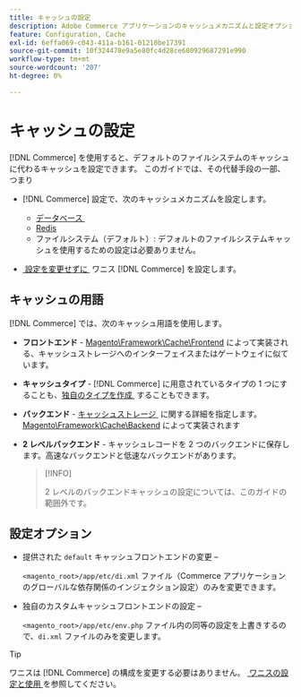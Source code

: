 ```yaml
---
title: キャッシュの設定
description: Adobe Commerce アプリケーションのキャッシュメカニズムと設定オプションについて説明します。 デフォルトのファイルシステムキャッシュに代わる方法について説明します。
feature: Configuration, Cache
exl-id: 6effa069-c043-411a-b161-01210be17391
source-git-commit: 10f324478e9a5e80fc4d28ce680929687291e990
workflow-type: tm+mt
source-wordcount: '207'
ht-degree: 0%

---
```


# キャッシュの設定

[!DNL Commerce] を使用すると、デフォルトのファイルシステムのキャッシュに代わるキャッシュを設定できます。 このガイドでは、その代替手段の一部、つまり

- [!DNL Commerce] 設定で、次のキャッシュメカニズムを設定します。

   - [&#x200B; データベース &#x200B;](https://developer.adobe.com/commerce/php/development/cache/partial/database-caching/)
   - [Redis](config-redis.md)
   - ファイルシステム（デフォルト）: デフォルトのファイルシステムキャッシュを使用するための設定は必要ありません。

- [&#x200B; 設定を変更せずに &#x200B;](config-varnish.md) ワニス [!DNL Commerce] を設定します。

## キャッシュの用語

[!DNL Commerce] では、次のキャッシュ用語を使用します。

- **フロントエンド** - [Magento\Framework\Cache\Frontend](https://github.com/magento/magento2/tree/2.4/lib/internal/Magento/Framework/Cache/Frontend) によって実装される、キャッシュストレージへのインターフェイスまたはゲートウェイに似ています。
- **キャッシュタイプ** - [!DNL Commerce] に用意されているタイプの 1 つにすることも、[&#x200B; 独自のタイプを作成 &#x200B;](https://developer.adobe.com/commerce/php/development/cache/partial/cache-type/) することもできます。
- **バックエンド** - [&#x200B; キャッシュストレージ &#x200B;](https://framework.zend.com/manual/1.12/en/zend.cache.backends.html) に関する詳細を指定します。[Magento\Framework\Cache\Backend](https://github.com/magento/magento2/tree/2.4/lib/internal/Magento/Framework/Cache/Backend) によって実装されます
- **2 レベルバックエンド** - キャッシュレコードを 2 つのバックエンドに保存します。高速なバックエンドと低速なバックエンドがあります。

  >[!INFO]
  >
  >2 レベルのバックエンドキャッシュの設定については、このガイドの範囲外です。

## 設定オプション

- 提供された `default` キャッシュフロントエンドの変更 – 

  `<magento_root>/app/etc/di.xml` ファイル（Commerce アプリケーションのグローバルな依存関係のインジェクション設定）のみを変更できます。

- 独自のカスタムキャッシュフロントエンドの設定 – 

  `<magento_root>/app/etc/env.php` ファイル内の同等の設定を上書きするので、`di.xml` ファイルのみを変更します。

>[!TIP]
>
>ワニスは [!DNL Commerce] の構成を変更する必要はありません。 [&#x200B; ワニスの設定と使用 &#x200B;](config-varnish.md) を参照してください。
